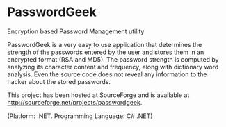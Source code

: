 PasswordGeek
============

Encryption based Password Management utility

PasswordGeek is a very easy to use application that determines the strength of the passwords entered by the user and stores them in an encrypted format (RSA and MD5). The password strength is computed by analyzing its character content and frequency, along with dictionary word analysis. Even the source code does not reveal any information to the hacker about the stored passwords. 

This project has been hosted at SourceForge and is available at http://sourceforge.net/projects/passwordgeek.

(Platform: .NET. Programming Language: C# .NET)

